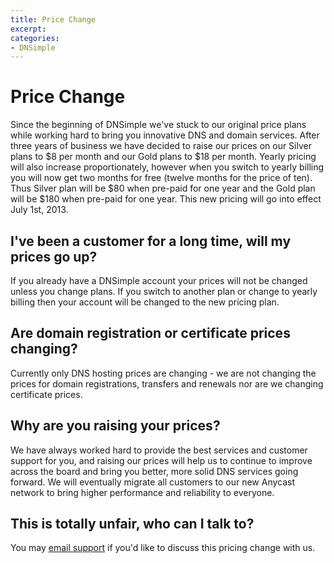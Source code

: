 ```yaml
---
title: Price Change
excerpt: 
categories:
- DNSimple
---
```


# Price Change

Since the beginning of DNSimple we've stuck to our original price plans while working hard to bring you innovative DNS and domain services. After three years of business we have decided to raise our prices on our Silver plans to $8 per month and our Gold plans to $18 per month. Yearly pricing will also increase proportionately, however when you switch to yearly billing you will now get two months for free (twelve months for the price of ten). Thus Silver plan will be $80 when pre-paid for one year and the Gold plan will be $180 when pre-paid for one year. This new pricing will go into effect July 1st, 2013.

## I've been a customer for a long time, will my prices go up?

If you already have a DNSimple account your prices will not be changed unless you change plans. If you switch to another plan or change to yearly billing then your account will be changed to the new pricing plan.

## Are domain registration or certificate prices changing?

Currently only DNS hosting prices are changing - we are not changing the prices for domain registrations, transfers and renewals nor are we changing certificate prices.

## Why are you raising your prices?

We have always worked hard to provide the best services and customer support for you, and raising our prices will help us to continue to improve across the board and bring you better, more solid DNS services going forward. We will eventually migrate all customers to our new Anycast network to bring higher performance and reliability to everyone.

## This is totally unfair, who can I talk to?

You may <a href="mailto:support@dnsimple.com">email support</a> if you'd like to discuss this pricing change with us.
